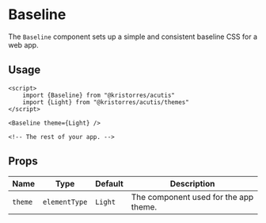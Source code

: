 Baseline
========

The `Baseline` component sets up a simple and consistent baseline CSS for a web
app.

Usage
-----

```svelte
<script>
    import {Baseline} from "@kristorres/acutis"
    import {Light} from "@kristorres/acutis/themes"
</script>

<Baseline theme={Light} />

<!-- The rest of your app. -->
```

Props
-----

| Name    | Type          | Default | Description |
| ------- | ------------- | ------- | ----------- |
| `theme` | `elementType` | `Light` | The component used for the app theme. |
